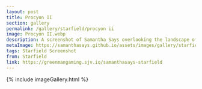 ```yaml
---
layout: post
title: Procyon II
section: gallery
permalink: /gallery/starfield/procyon ii
image: Procyon II.webp
description: A screenshot of Samantha Says overlooking the landscape of Procyon II from Starfield, taken by Samantha Says.
metaImage: https://samanthasays.github.io/assets/images/gallery/starfield/Procyon II.webp
tags: Starfield Screenshot
from: Starfield
link: https://greenmangaming.sjv.io/samanthasays-starfield
---
```

{% include imageGallery.html %}